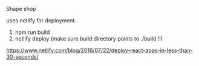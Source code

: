 
Shape shop

uses netlify for deployment.

1. npm run build
2. netlify deploy (make sure build directory points to ./build   !!)


https://www.netlify.com/blog/2016/07/22/deploy-react-apps-in-less-than-30-seconds/


